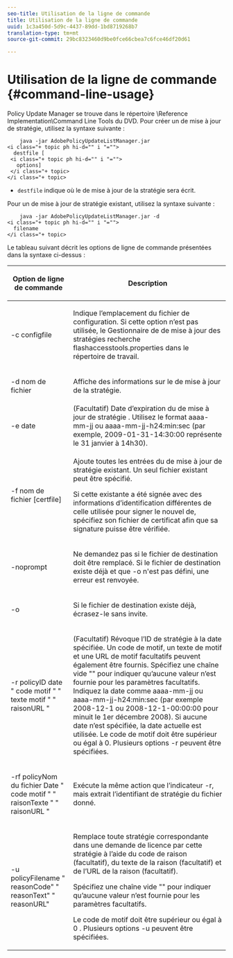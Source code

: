 ```yaml
---
seo-title: Utilisation de la ligne de commande
title: Utilisation de la ligne de commande
uuid: 1c3a450d-5d9c-4437-89dd-1bd8719268b7
translation-type: tm+mt
source-git-commit: 29bc8323460d9be0fce66cbea7c6fce46df20d61

---
```



# Utilisation de la ligne de commande {#command-line-usage}

Policy Update  Manager se trouve dans le répertoire \Reference Implementation\Command Line Tools du DVD. Pour créer un de mise à jour de stratégie, utilisez la syntaxe suivante :

```
    java -jar AdobePolicyUpdateListManager.jar  
<i class="+ topic ph hi-d="" i "="">
  destfile [ 
 <i class="+ topic ph hi-d="" i "="">
   options]  
 </i class="+ topic> 
</i class="+ topic>
```

* `destfile` indique où le de mise à jour de la stratégie sera écrit.

Pour  un de mise à jour de stratégie existant, utilisez la syntaxe suivante :

```
    java -jar AdobePolicyUpdateListManager.jar -d  
<i class="+ topic ph hi-d="" i "="">
  filename 
</i class="+ topic>
```

Le tableau suivant décrit les options de ligne de commande présentées dans la syntaxe ci-dessus :

<table frame="all" colsep="1" rowsep="1" class="+ topic/table adobe-d/table " id="table_ghb_jqy_n4"> 
 <thead class="- topic/thead "> 
  <tr rowsep="1" class="- topic/row "> 
   <th colname="1" class="- topic/entry entry"> <p class="- topic/p ">Option de ligne de commande </p> </th> 
   <th colname="2" class="- topic/entry entry"> <p class="- topic/p ">Description </p> </th> 
  </tr> 
 </thead>
 <tbody class="- topic/tbody "> 
  <tr rowsep="1" class="- topic/row "> 
   <td colname="1" class="- topic/entry "> <span class="+ topic/ph pr-d/codeph codeph"> -c configfile </span> </td> 
   <td colname="2" class="- topic/entry "> <p class="- topic/p ">Indique l’emplacement du fichier de configuration. Si cette option n’est pas utilisée, le Gestionnaire de  de mise à jour des stratégies recherche <span class="filepath"> flashaccesstools.properties </span> dans le répertoire de travail. </p> </td> 
  </tr> 
  <tr rowsep="1" class="- topic/row "> 
   <td colname="1" class="- topic/entry "> <p class="- topic/p "> <span class="+ topic/ph pr-d/codeph codeph"> -d nom de fichier </span> </p> </td> 
   <td colname="2" class="- topic/entry "> <p class="- topic/p ">Affiche des informations sur le  de mise à jour de la stratégie. </p> </td> 
  </tr> 
  <tr rowsep="1" class="- topic/row "> 
   <td colname="1" class="- topic/entry "> <span class="+ topic/ph pr-d/codeph codeph"> -e date </span> </td> 
   <td colname="2" class="- topic/entry "> (Facultatif) Date d’expiration du de mise à jour de stratégie . Utilisez le format <span class="+ topic/ph pr-d/codeph codeph"> aaaa-mm-jj </span> ou <span class="+ topic/ph pr-d/codeph codeph"> aaaa-mm-jj-h24:min:sec </span> (par exemple, 2009-01-31-14:30:00 représente le 31 janvier à 14h30). </td> 
  </tr> 
  <tr rowsep="1" class="- topic/row "> 
   <td colname="1" class="- topic/entry "> <span class="+ topic/ph pr-d/codeph codeph"> -f nom de fichier [certfile] </span> </td> 
   <td colname="2" class="- topic/entry "> <p class="- topic/p ">Ajoute toutes les entrées du de mise à jour de stratégie existant. Un seul fichier existant peut être spécifié. </p> <p class="- topic/p ">Si cette  existante a été signée avec des informations d’identification différentes de celle utilisée pour signer le nouvel  de, spécifiez son fichier de certificat afin que sa signature puisse être vérifiée. </p> </td> 
  </tr> 
  <tr rowsep="1" class="- topic/row "> 
   <td colname="1" class="- topic/entry "> <span class="+ topic/ph pr-d/codeph codeph"> -noprompt </span> </td> 
   <td colname="2" class="- topic/entry "> <p class="- topic/p ">Ne demandez pas si le fichier de destination doit être remplacé. Si le fichier de destination existe déjà et que <span class="codeph"> -o </span> n'est pas défini, une erreur est renvoyée. </p> </td> 
  </tr> 
  <tr rowsep="1" class="- topic/row "> 
   <td colname="1" class="- topic/entry "> <span class="codeph"> -o </span> </td> 
   <td colname="2" class="- topic/entry "> <p class="- topic/p ">Si le fichier de destination existe déjà, écrasez-le sans invite. </p> </td> 
  </tr> 
  <tr rowsep="1" class="- topic/row "> 
   <td colname="1" class="- topic/entry "> <span class="+ topic/ph pr-d/codeph codeph"> -r policyID </span><span class="+ topic/ph pr-d/codeph codeph"> date </span> " <span class="+ topic/ph pr-d/codeph codeph"> code motif </span>" " <span class="+ topic/ph pr-d/codeph codeph"> texte motif </span>" "  raisonURL "<span class="+ topic/ph pr-d/codeph codeph"></span> </td> 
   <td colname="2" class="- topic/entry "> <p class="- topic/p ">(Facultatif) Révoque l’ID de stratégie à la date spécifiée. Un code de motif, un texte de motif et une URL de motif facultatifs peuvent également être fournis. Spécifiez une chaîne vide "" pour indiquer qu’aucune valeur n’est fournie pour les paramètres facultatifs. Indiquez la date comme <span class="+ topic/ph pr-d/codeph codeph"> aaaa-mm-jj </span> ou <span class="+ topic/ph pr-d/codeph codeph"> aaaa-mm-jj-h24:min:sec </span> (par exemple 2008-12-1 ou 2008-12-1-00:00:00 pour minuit le 1er décembre 2008). Si aucune date n’est spécifiée, la date actuelle est utilisée. Le code de motif doit être supérieur ou égal à 0. Plusieurs options -r peuvent être spécifiées. </p> </td> 
  </tr> 
  <tr rowsep="1" class="- topic/row "> 
   <td colname="1" class="- topic/entry "> <p class="- topic/p ">-rf policyNom du <span class="+ topic/ph pr-d/codeph codeph"> fichier </span> Date <span class="+ topic/ph pr-d/codeph codeph"> </span> " <span class="+ topic/ph pr-d/codeph codeph"> code motif </span>" " <span class="+ topic/ph pr-d/codeph codeph"> raisonTexte " " raisonURL "</span><span class="+ topic/ph pr-d/codeph codeph"></span> </p> </td> 
   <td colname="2" class="- topic/entry "> <p class="- topic/p ">Exécute la même action que l’indicateur -r, mais extrait l’identifiant de stratégie du fichier donné. </p> </td> 
  </tr> 
  <tr rowsep="0" class="- topic/row "> 
   <td colname="1" class="- topic/entry "> <span class="codeph"> -u policyFilename " reasonCode" " reasonText" " reasonURL" </span> </td> 
   <td colname="2" class="- topic/entry "> <p>Remplace toute stratégie correspondante dans une demande de licence par cette stratégie à l’aide du code de raison (facultatif), du texte de la raison (facultatif) et de l’URL de la raison (facultatif). </p> <p>Spécifiez une chaîne vide "" pour indiquer qu’aucune valeur n’est fournie pour les paramètres facultatifs. </p> <p>Le code de motif doit être supérieur ou égal à <span class="codeph"> 0 </span>. Plusieurs options <span class="codeph"> -u </span> peuvent être spécifiées. </p> </td> 
  </tr> 
 </tbody> 
</table>

